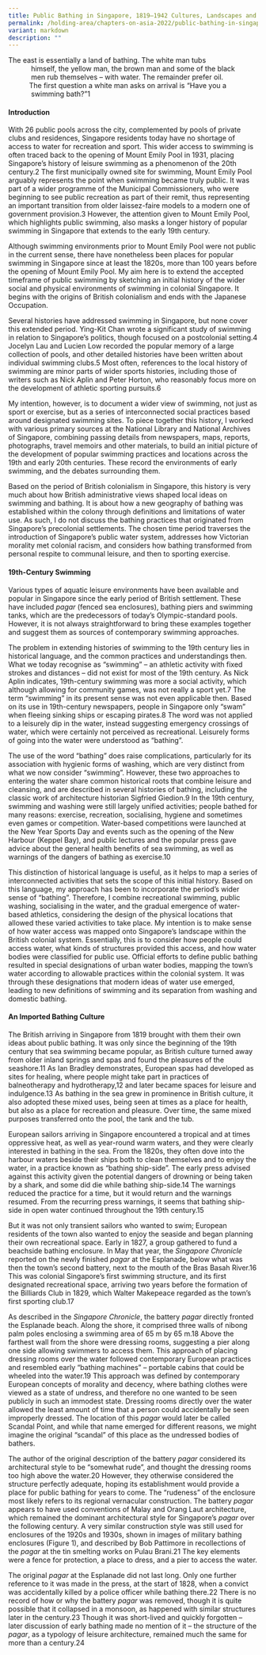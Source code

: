```yaml
---
title: Public Bathing in Singapore, 1819–1942 Cultures, Landscapes and Architecture
permalink: /holding-area/chapters-on-asia-2022/public-bathing-in-singapore/
variant: markdown
description: ""
---
```

The east is essentially a land of bathing. The white man tubs<br>    himself, the yellow man, the brown man and some of the black<br>    men rub themselves – with water. The remainder prefer oil.<br>   The first question a white man asks on arrival is “Have you a<br>    swimming bath?”1

#### **Introduction**

With 26 public pools across the city, complemented by pools of private clubs and residences, Singapore residents today have no shortage of access to water for recreation and sport. This wider access to swimming is often traced back to the opening of Mount Emily Pool in 1931, placing Singapore’s history of leisure swimming as a phenomenon of the 20th century.2 The first municipally owned site for swimming, Mount Emily Pool arguably represents the point when swimming became truly public. It was part of a
wider programme of the Municipal Commissioners, who were beginning to
see public recreation as part of their remit, thus representing an important
transition from older laissez-faire models to a modern one of government
provision.3 However, the attention given to Mount Emily Pool, which
highlights public swimming, also masks a longer history of popular
swimming in Singapore that extends to the early 19th century.

Although swimming environments prior to Mount Emily Pool were
not public in the current sense, there have nonetheless been places for
popular swimming in Singapore since at least the 1820s, more than 100
years before the opening of Mount Emily Pool. My aim here is to extend
the accepted timeframe of public swimming by sketching an initial history
of the wider social and physical environments of swimming in colonial
Singapore. It begins with the origins of British colonialism and ends with
the Japanese Occupation.

Several histories have addressed swimming in Singapore, but none cover
this extended period. Ying-Kit Chan wrote a significant study of swimming
in relation to Singapore’s politics, though focused on a postcolonial setting.4
Jocelyn Lau and Lucien Low recorded the popular memory of a large
collection of pools, and other detailed histories have been written about
individual swimming clubs.5 Most often, references to the local history
of swimming are minor parts of wider sports histories, including those of
writers such as Nick Aplin and Peter Horton, who reasonably focus more on
the development of athletic sporting pursuits.6

My intention, however, is to document a wider view of swimming, not
just as sport or exercise, but as a series of interconnected social practices
based around designated swimming sites. To piece together this history, I
worked with various primary sources at the National Library and National
Archives of Singapore, combining passing details from newspapers, maps,
reports, photographs, travel memoirs and other materials, to build an initial
picture of the development of popular swimming practices and locations
across the 19th and early 20th centuries. These record the environments of
early swimming, and the debates surrounding them.

Based on the period of British colonialism in Singapore, this history is
very much about how British administrative views shaped local ideas on
swimming and bathing. It is about how a new geography of bathing was
established within the colony through definitions and limitations of water
use. As such, I do not discuss the bathing practices that originated from
Singapore’s precolonial settlements. The chosen time period traverses the
introduction of Singapore’s public water system, addresses how Victorian
morality met colonial racism, and considers how bathing transformed from
personal respite to communal leisure, and then to sporting exercise.

#### **19th-Century Swimming**

Various types of aquatic leisure environments have been available and
popular in Singapore since the early period of British settlement. These have
included *pagar* (fenced sea enclosures), bathing piers and swimming tanks,
which are the predecessors of today’s Olympic-standard pools. However, it
is not always straightforward to bring these examples together and suggest
them as sources of contemporary swimming approaches.

The problem in extending histories of swimming to the 19th century lies
in historical language, and the common practices and understandings then.
What we today recognise as “swimming” – an athletic activity with fixed
strokes and distances – did not exist for most of the 19th century. As Nick
Aplin indicates, 19th-century swimming was more a social activity, which
although allowing for community games, was not really a sport yet.7 The
term “swimming” in its present sense was not even applicable then. Based on its use in 19th-century newspapers, people in Singapore only “swam”
when fleeing sinking ships or escaping pirates.8 The word was not applied to
a leisurely dip in the water, instead suggesting emergency crossings of water,
which were certainly not perceived as recreational. Leisurely forms of going
into the water were understood as “bathing”.

The use of the word “bathing” does raise complications, particularly
for its association with hygienic forms of washing, which are very distinct
from what we now consider “swimming”. However, these two approaches to
entering the water share common historical roots that combine leisure and
cleansing, and are described in several histories of bathing, including the
classic work of architecture historian Sigfried Giedion.9 In the 19th century,
swimming and washing were still largely unified activities; people bathed
for many reasons: exercise, recreation, socialising, hygiene and sometimes
even games or competition. Water-based competitions were launched at the
New Year Sports Day and events such as the opening of the New Harbour
(Keppel Bay), and public lectures and the popular press gave advice about
the general health benefits of sea swimming, as well as warnings of the
dangers of bathing as exercise.10

This distinction of historical language is useful, as it helps to map a
series of interconnected activities that sets the scope of this initial history.
Based on this language, my approach has been to incorporate the period’s
wider sense of “bathing”. Therefore, I combine recreational swimming,
public washing, socialising in the water, and the gradual emergence of
water-based athletics, considering the design of the physical locations that
allowed these varied activities to take place. My intention is to make sense
of how water access was mapped onto Singapore’s landscape within the
British colonial system. Essentially, this is to consider how people could
access water, what kinds of structures provided this access, and how water
bodies were classified for public use. Official efforts to define public bathing
resulted in special designations of urban water bodies, mapping the town’s water according to allowable practices within the colonial system. It was
through these designations that modern ideas of water use emerged, leading
to new definitions of swimming and its separation from washing and
domestic bathing.

#### **An Imported Bathing Culture**

The British arriving in Singapore from 1819 brought with them their own
ideas about public bathing. It was only since the beginning of the 19th
century that sea swimming became popular, as British culture turned away
from older inland springs and spas and found the pleasures of the seashore.11
As Ian Bradley demonstrates, European spas had developed as sites for
healing, where people might take part in practices of balneotherapy and
hydrotherapy,12 and later became spaces for leisure and indulgence.13 As
bathing in the sea grew in prominence in British culture, it also adopted
these mixed uses, being seen at times as a place for health, but also as a place
for recreation and pleasure. Over time, the same mixed purposes transferred
onto the pool, the tank and the tub.

European sailors arriving in Singapore encountered a tropical and at
times oppressive heat, as well as year-round warm waters, and they were
clearly interested in bathing in the sea. From the 1820s, they often dove into
the harbour waters beside their ships both to clean themselves and to enjoy
the water, in a practice known as “bathing ship-side”. The early press advised
against this activity given the potential dangers of drowning or being
taken by a shark, and some did die while bathing ship-side.14 The warnings
reduced the practice for a time, but it would return and the warnings
resumed. From the recurring press warnings, it seems that bathing ship-side
in open water continued throughout the 19th century.15

But it was not only transient sailors who wanted to swim; European
residents of the town also wanted to enjoy the seaside and began planning
their own recreational space. Early in 1827, a group gathered to fund a
beachside bathing enclosure. In May that year, the *Singapore Chronicle*
reported on the newly finished *pagar* at the Esplanade, below what was
then the town’s second battery, next to the mouth of the Bras Basah
River.16 This was colonial Singapore’s first swimming structure, and its first
designated recreational space, arriving two years before the formation of the
Billiards Club in 1829, which Walter Makepeace regarded as the town’s first
sporting club.17

As described in the *Singapore Chronicle*, the battery *pagar* directly
fronted the Esplanade beach. Along the shore, it comprised three walls of
nibong palm poles enclosing a swimming area of 65 m by 65 m.18 Above
the farthest wall from the shore were dressing rooms, suggesting a pier
along one side allowing swimmers to access them. This approach of placing
dressing rooms over the water followed contemporary European practices
and resembled early “bathing machines” – portable cabins that could be
wheeled into the water.19 This approach was defined by contemporary
European concepts of morality and decency, where bathing clothes were
viewed as a state of undress, and therefore no one wanted to be seen publicly
in such an immodest state. Dressing rooms directly over the water allowed
the least amount of time that a person could accidentally be seen improperly
dressed. The location of this *pagar* would later be called Scandal Point,
and while that name emerged for different reasons, we might imagine the
original “scandal” of this place as the undressed bodies of bathers.

The author of the original description of the battery *pagar* considered
its architectural style to be “somewhat rude”, and thought the dressing
rooms too high above the water.20 However, they otherwise considered
the structure perfectly adequate, hoping its establishment would provide a
place for public bathing for years to come. The “rudeness” of the enclosure
most likely refers to its regional vernacular construction. The battery *pagar* appears to have used conventions of Malay and Orang Laut architecture,
which remained the dominant architectural style for Singapore’s *pagar*
over the following century. A very similar construction style was still used
for enclosures of the 1920s and 1930s, shown in images of military bathing
enclosures (Figure 1), and described by Bob Pattimore in recollections of the
*pagar* at the tin smelting works on Pulau Brani.21 The key elements were a
fence for protection, a place to dress, and a pier to access the water.

The original *pagar* at the Esplanade did not last long. Only one further
reference to it was made in the press, at the start of 1828, when a convict
was accidentally killed by a police officer while bathing there.22 There is
no record of how or why the battery *pagar* was removed, though it is quite
possible that it collapsed in a monsoon, as happened with similar structures
later in the century.23 Though it was short-lived and quickly forgotten – later discussion of early bathing made no mention of it – the structure of the
*pagar*, as a typology of leisure architecture, remained much the same for
more than a century.24



